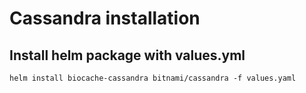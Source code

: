 # Cassandra installation

## Install helm package with values.yml

```shell
helm install biocache-cassandra bitnami/cassandra -f values.yaml
```